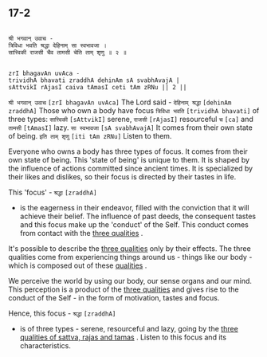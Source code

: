 ## 17-2


```shloka-sa

श्री भगवान् उवाच -
त्रिविधा भवति श्रद्धा देहिनाम् सा स्वभावजा ।
सात्त्विकी राजसी चैव तामसी चेति ताम् शृणु ॥ २ ॥

```
```shloka-sa-hk

zrI bhagavAn uvAca -
trividhA bhavati zraddhA dehinAm sA svabhAvajA |
sAttvikI rAjasI caiva tAmasI ceti tAm zRNu || 2 ||

```
`श्री भगवान् उवाच` `[zrI bhagavAn uvAca]` The Lord said - `देहिनाम् श्रद्धा` `[dehinAm zraddhA]` Those who own a body have focus `त्रिविधा भवति` `[trividhA bhavati]` of three types: `सात्त्विकी` `[sAttvikI]` serene, `राजसी` `[rAjasI]` resourceful `च` `[ca]` and `तामसी` `[tAmasI]` lazy. `सा स्वभावजा` `[sA svabhAvajA]` It comes from their own state of being. `इति ताम् शृणु` `[iti tAm zRNu]` Listen to them.



Everyone who owns a body has three types of focus. It comes from their own state of being. This 'state of being' is unique to them. It is shaped by the influence of actions committed since ancient times. It is specialized by their likes and dislikes, so their focus is directed by their tastes in life. 
<a name='shraddha_focus'></a>

This 'focus' - 
`श्रद्धा` `[zraddhA]`
 - is the eagerness in their endeavor, filled with the conviction that it will achieve their belief. The influence of past deeds, the consequent tastes and this focus make up the 'conduct' of the Self. This conduct comes from contact with the 
[three qualities](satva_rajas_tamas_effects)
. 

It's possible to describe the 
[three qualities](satva_rajas_tamas_effects)
 only by their effects. The three qualities come from experiencing things around us - things like our body - which is composed out of these 
[qualities](satva_rajas_tamas)
. 

We perceive the world by using our body, our sense organs and our mind. This perception is a product of the 
[three qualities](satva_rajas_tamas_effects)
 and gives rise to the conduct of the Self - in the form of motivation, tastes and focus.

Hence, this focus - 
`श्रद्धा` `[zraddhA]`
 - is of three types - serene, resourceful and lazy, going by the 
[three qualities of sattva, rajas and tamas](satva_rajas_tamas_effects)
. Listen to this focus and its characteristics.


